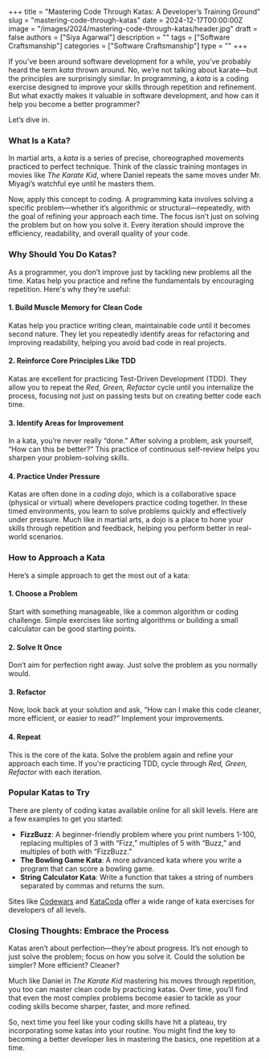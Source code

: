 +++
title = "Mastering Code Through Katas: A Developer’s Training Ground"
slug = "mastering-code-through-katas"
date = 2024-12-17T00:00:00Z
image = "/images/2024/mastering-code-through-katas/header.jpg"
draft = false
authors = ["Siya Agarwal"]
description = ""
tags = ["Software Craftsmanship"]
categories = ["Software Craftsmanship"]
type = ""
+++

If you’ve been around software development for a while, you’ve probably heard the term *kata* thrown around. No, we’re not talking about karate—but the principles are surprisingly similar. In programming, a *kata* is a coding exercise designed to improve your skills through repetition and refinement. But what exactly makes it valuable in software development, and how can it help you become a better programmer?
 
Let’s dive in.
 
### **What Is a Kata?**
 
In martial arts, a *kata* is a series of precise, choreographed movements practiced to perfect technique. Think of the classic training montages in movies like *The Karate Kid*, where Daniel repeats the same moves under Mr. Miyagi’s watchful eye until he masters them.
 
Now, apply this concept to coding. A programming kata involves solving a specific problem—whether it’s algorithmic or structural—repeatedly, with the goal of refining your approach each time. The focus isn’t just on solving the problem but on how you solve it. Every iteration should improve the efficiency, readability, and overall quality of your code.
 
### **Why Should You Do Katas?**
 
As a programmer, you don’t improve just by tackling new problems all the time. Katas help you practice and refine the fundamentals by encouraging repetition. Here's why they’re useful:
 
#### 1. **Build Muscle Memory for Clean Code**
Katas help you practice writing clean, maintainable code until it becomes second nature. They let you repeatedly identify areas for refactoring and improving readability, helping you avoid bad code in real projects.
 
#### 2. **Reinforce Core Principles Like TDD**
Katas are excellent for practicing Test-Driven Development (TDD). They allow you to repeat the *Red, Green, Refactor* cycle until you internalize the process, focusing not just on passing tests but on creating better code each time.
 
#### 3. **Identify Areas for Improvement**
In a kata, you’re never really “done.” After solving a problem, ask yourself, “How can this be better?” This practice of continuous self-review helps you sharpen your problem-solving skills.
 
#### 4. **Practice Under Pressure**
Katas are often done in a *coding dojo*, which is a collaborative space (physical or virtual) where developers practice coding together. In these timed environments, you learn to solve problems quickly and effectively under pressure. Much like in martial arts, a dojo is a place to hone your skills through repetition and feedback, helping you perform better in real-world scenarios.
 
### **How to Approach a Kata**
 
Here’s a simple approach to get the most out of a kata:
 
#### 1. **Choose a Problem**
Start with something manageable, like a common algorithm or coding challenge. Simple exercises like sorting algorithms or building a small calculator can be good starting points.
 
#### 2. **Solve It Once**
Don’t aim for perfection right away. Just solve the problem as you normally would.
 
#### 3. **Refactor**
Now, look back at your solution and ask, “How can I make this code cleaner, more efficient, or easier to read?” Implement your improvements.
 
#### 4. **Repeat**
This is the core of the kata. Solve the problem again and refine your approach each time. If you're practicing TDD, cycle through *Red, Green, Refactor* with each iteration.
 
### **Popular Katas to Try**
 
There are plenty of coding katas available online for all skill levels. Here are a few examples to get you started:
 
- **FizzBuzz**: A beginner-friendly problem where you print numbers 1-100, replacing multiples of 3 with “Fizz,” multiples of 5 with “Buzz,” and multiples of both with “FizzBuzz.”
- **The Bowling Game Kata**: A more advanced kata where you write a program that can score a bowling game.
- **String Calculator Kata**: Write a function that takes a string of numbers separated by commas and returns the sum.
 
Sites like [Codewars](https://www.codewars.com/) and [KataCoda](https://www.katacoda.com/) offer a wide range of kata exercises for developers of all levels.
 
### **Closing Thoughts: Embrace the Process**
 
Katas aren’t about perfection—they’re about progress. It’s not enough to just solve the problem; focus on how you solve it. Could the solution be simpler? More efficient? Cleaner?
 
Much like Daniel in *The Karate Kid* mastering his moves through repetition, you too can master clean code by practicing katas. Over time, you’ll find that even the most complex problems become easier to tackle as your coding skills become sharper, faster, and more refined.
 
So, next time you feel like your coding skills have hit a plateau, try incorporating some katas into your routine. You might find the key to becoming a better developer lies in mastering the basics, one repetition at a time.
